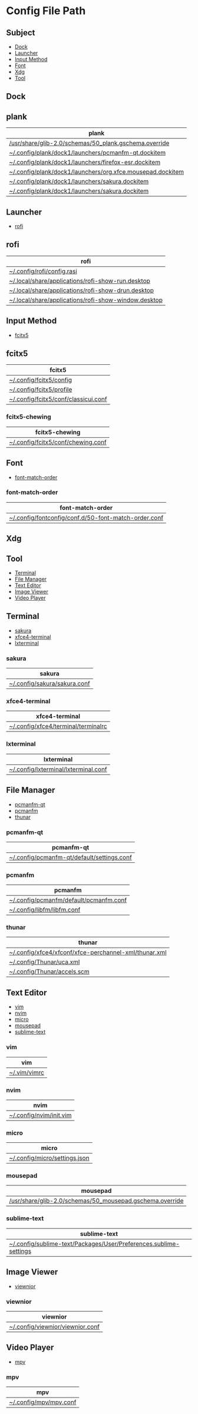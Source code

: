 

# Config File Path


## Subject

* [Dock](#dock)
* [Launcher](#Launcher)
* [Input Method](#input-method)
* [Font](#font)
* [Xdg](#xdg)
* [Tool](#tool)


## Dock

## plank

| plank |
| --- |
| [/usr/share/glib-2.0/schemas/50_plank.gschema.override](../../asset/overlay/usr/share/glib-2.0/schemas/50_plank.gschema.override) |
| [~/.config/plank/dock1/launchers/pcmanfm-qt.dockitem](../../asset/overlay/etc/skel/.config/plank/dock1/launchers/pcmanfm-qt.dockitem) |
| [~/.config/plank/dock1/launchers/firefox-esr.dockitem](../../asset/overlay/etc/skel/.config/plank/dock1/launchers/firefox-esr.dockitem) |
| [~/.config/plank/dock1/launchers/org.xfce.mousepad.dockitem](../../asset/overlay/etc/skel/.config/plank/dock1/launchers/org.xfce.mousepad.dockitem) |
| [~/.config/plank/dock1/launchers/sakura.dockitem](../../asset/overlay/etc/skel/.config/plank/dock1/launchers/desktop.dockitem) |
| [~/.config/plank/dock1/launchers/sakura.dockitem](../../asset/overlay/etc/skel/.config/plank/dock1/launchers/desktop.dockitem) |


## Launcher

* [rofi](#rofi)


## rofi

| rofi |
| --- |
| [~/.config/rofi/config.rasi](../../asset/overlay/etc/skel/.config/rofi/config.rasi) |
| [~/.local/share/applications/rofi-show-run.desktop](../../asset/overlay/etc/skel/.local/share/applications/rofi-show-run.desktop) |
| [~/.local/share/applications/rofi-show-drun.desktop](../../asset/overlay/etc/skel/.local/share/applications/rofi-show-drun.desktop) |
| [~/.local/share/applications/rofi-show-window.desktop](../../asset/overlay/etc/skel/.local/share/applications/rofi-show-window.desktop) |


## Input Method

* [fcitx5](#fcitx5)


## fcitx5

| fcitx5 |
| --- |
| [~/.config/fcitx5/config](../../asset/overlay/etc/skel/.config/fcitx5/config) |
| [~/.config/fcitx5/profile](../../asset/overlay/etc/skel/.config/fcitx5/profile) |
| [~/.config/fcitx5/conf/classicui.conf](../../asset/overlay/etc/skel/.config/fcitx5/conf/classicui.conf) |


### fcitx5-chewing

| fcitx5-chewing |
| --- |
| [~/.config/fcitx5/conf/chewing.conf](../../asset/overlay/etc/skel/.config/fcitx5/conf/chewing.conf) |


## Font

* [font-match-order](#font-match-order)


### font-match-order

| font-match-order |
| --- |
| [~/.config/fontconfig/conf.d/50-font-match-order.conf](../../asset/overlay/etc/skel/.config/fontconfig/conf.d/50-font-match-order.conf) |


## Xdg


## Tool

* [Terminal](#terminal)
* [File Manager](#file-manager)
* [Text Editor](#text-editor)
* [Image Viewer](#image-viewer)
* [Video Player](#video-player)


## Terminal

* [sakura](#sakura)
* [xfce4-terminal](#xfce4-terminal)
* [lxterminal](#lxterminal)


### sakura

| sakura |
| --- |
| [~/.config/sakura/sakura.conf](../../asset/overlay/etc/skel/.config/sakura/sakura.conf) |


### xfce4-terminal

| xfce4-terminal |
| --- |
| [~/.config/xfce4/terminal/terminalrc](../../asset/overlay/etc/skel/.config/xfce4/terminal/terminalrc) |


### lxterminal

| lxterminal |
| --- |
| [~/.config/lxterminal/lxterminal.conf](../../asset/overlay/etc/skel/.config/lxterminal/lxterminal.conf) |


## File Manager

* [pcmanfm-qt](#pcmanfm-qt)
* [pcmanfm](#pcmanfm)
* [thunar](#thunar)


### pcmanfm-qt

| pcmanfm-qt |
| --- |
| [~/.config/pcmanfm-qt/default/settings.conf](../../asset/overlay/etc/skel/.config/pcmanfm-qt/default/settings.conf) |


### pcmanfm

| pcmanfm |
| --- |
| [~/.config/pcmanfm/default/pcmanfm.conf](../../asset/overlay/etc/skel/.config/pcmanfm/default/pcmanfm.conf) |
| [~/.config/libfm/libfm.conf](../../asset/overlay/etc/skel/.config/libfm/libfm.conf) |


### thunar

| thunar |
| --- |
| [~/.config/xfce4/xfconf/xfce-perchannel-xml/thunar.xml](../../asset/overlay/etc/skel/.config/xfce4/xfconf/xfce-perchannel-xml/thunar.xml) |
| [~/.config/Thunar/uca.xml](../../asset/overlay/etc/skel/.config/Thunar/uca.xml) |
| [~/.config/Thunar/accels.scm](../../asset/overlay/etc/skel/.config/Thunar/accels.scm) |


## Text Editor

* [vim](#vim)
* [nvim](#nvim)
* [micro](#micro)
* [mousepad](#mousepad)
* [sublime-text](#sublime-text)


### vim

| vim |
| --- |
| [~/.vim/vimrc](../../asset/overlay/etc/skel/.vim/vimrc) |


### nvim

| nvim |
| --- |
| [~/.config/nvim/init.vim](../../asset/overlay/etc/skel/.config/nvim/init.vim) |


### micro

| micro |
| --- |
| [~/.config/micro/settings.json](../../asset/overlay/etc/skel/.config/micro/settings.json) |


### mousepad

| mousepad |
| --- |
| [/usr/share/glib-2.0/schemas/50_mousepad.gschema.override](../../asset/overlay/usr/share/glib-2.0/schemas/50_mousepad.gschema.override) |


### sublime-text

| sublime-text |
| --- |
| [~/.config/sublime-text/Packages/User/Preferences.sublime-settings](../../asset/overlay/etc/skel/.config/sublime-text/Packages/User/Preferences.sublime-settings) |


## Image Viewer

* [viewnior](#viewnior)

### viewnior

| viewnior |
| --- |
| [~/.config/viewnior/viewnior.conf](../../asset/overlay/etc/skel/.config/viewnior/viewnior.conf) |


## Video Player

* [mpv](#mpv)

### mpv

| mpv |
| --- |
| [~/.config/mpv/mpv.conf](../../asset/overlay/etc/skel/.config/mpv/mpv.conf) |

